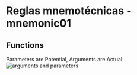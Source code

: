 # Reglas mnemotécnicas - mnemonic01 
## Functions
Parameters are Potential, Arguments are Actual<br>
![arguments and parameters](https://github.com/danielurra/mnemonic01/assets/51704179/fb8cd3a2-ac4d-4681-b4cc-c1601408bcf1)<br>

